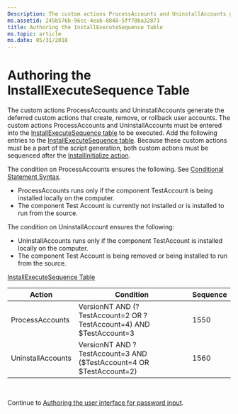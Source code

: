 ```yaml
---
Description: The custom actions ProcessAccounts and UninstallAccounts generate the deferred custom actions that create, remove, or rollback user accounts.
ms.assetid: 245b576b-96cc-4eab-8848-5ff78ba32873
title: Authoring the InstallExecuteSequence Table
ms.topic: article
ms.date: 05/31/2018
---
```


# Authoring the InstallExecuteSequence Table

The custom actions ProcessAccounts and UninstallAccounts generate the deferred custom actions that create, remove, or rollback user accounts. The custom actions ProcessAccounts and UninstallAccounts must be entered into the [InstallExecuteSequence table](installexecutesequence-table.md) to be executed. Add the following entries to the [InstallExecuteSequence table](installexecutesequence-table.md). Because these custom actions must be a part of the script generation, both custom actions must be sequenced after the [InstallInitialize action](installinitialize-action.md).

The condition on ProcessAccounts ensures the following. See [Conditional Statement Syntax](conditional-statement-syntax.md).

-   ProcessAccounts runs only if the component TestAccount is being installed locally on the computer.
-   The component Test Account is currently not installed or is installed to run from the source.

The condition on UninstallAccount ensures the following:

-   UninstallAccounts runs only if the component TestAccount is installed locally on the computer.
-   The component Test Account is being removed or being installed to run from the source.

[InstallExecuteSequence Table](installexecutesequence-table.md)



| Action            | Condition                                                           | Sequence |
|-------------------|---------------------------------------------------------------------|----------|
| ProcessAccounts   | VersionNT AND (?TestAccount=2 OR ?TestAccount=4) AND $TestAccount=3 | 1550     |
| UninstallAccounts | VersionNT AND ?TestAccount=3 AND ($TestAccount=4 OR $TestAccount=2) | 1560     |



 

Continue to [Authoring the user interface for password input](authoring-the-user-interface-for-password-input.md).

 

 



